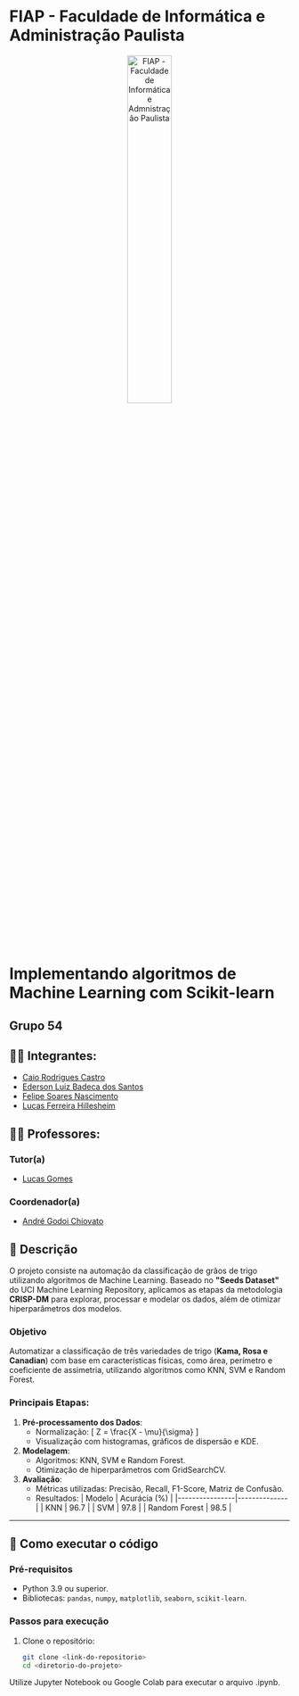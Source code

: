 # FIAP - Faculdade de Informática e Administração Paulista

<p align="center">
<a href= "https://www.fiap.com.br/"><img src="assets/logo.png" alt="FIAP - Faculdade de Informática e Admnistração Paulista" border="0" width=40% height=40%></a>
</p>

<br>

# Implementando algoritmos de Machine Learning com Scikit-learn

## Grupo 54

## 👨‍🎓 Integrantes: 
- <a href="https://www.linkedin.com/in/caiorcastro/">Caio Rodrigues Castro</a> 
- <a href="https://www.linkedin.com/in/ederson-badeca/">Ederson Luiz Badeca dos Santos</a> 
- <a href="https://www.linkedin.com/in/digitalmanagerfelipesoares/">Felipe Soares Nascimento</a>
- <a href="https://www.linkedin.com/in/lfhillesheim/">Lucas Ferreira Hillesheim</a>

## 👩‍🏫 Professores:
### Tutor(a) 
- <a href="https://www.linkedin.com/in/lucas-gomes-moreira-15a8452a/">Lucas Gomes</a>
### Coordenador(a)
- <a href="https://www.linkedin.com/in/profandregodoi/">André Godoi Chiovato</a>

## 📜 Descrição

O projeto consiste na automação da classificação de grãos de trigo utilizando algoritmos de Machine Learning. Baseado no **"Seeds Dataset"** do UCI Machine Learning Repository, aplicamos as etapas da metodologia **CRISP-DM** para explorar, processar e modelar os dados, além de otimizar hiperparâmetros dos modelos.

### Objetivo
Automatizar a classificação de três variedades de trigo (**Kama, Rosa e Canadian**) com base em características físicas, como área, perímetro e coeficiente de assimetria, utilizando algoritmos como KNN, SVM e Random Forest.

### Principais Etapas:
1. **Pré-processamento dos Dados**:
   - Normalização: 
\[
     Z = \frac{X - \mu}{\sigma}
\]
   - Visualização com histogramas, gráficos de dispersão e KDE.
2. **Modelagem**:
   - Algoritmos: KNN, SVM e Random Forest.
   - Otimização de hiperparâmetros com GridSearchCV.
3. **Avaliação**:
   - Métricas utilizadas: Precisão, Recall, F1-Score, Matriz de Confusão.
   - Resultados:
     | Modelo         | Acurácia (%) |
     |----------------|--------------|
     | KNN            | 96.7         |
     | SVM            | 97.8         |
     | Random Forest  | 98.5         |

---

## 🔧 Como executar o código

### Pré-requisitos
- Python 3.9 ou superior.
- Bibliotecas: `pandas`, `numpy`, `matplotlib`, `seaborn`, `scikit-learn`.

### Passos para execução
1. Clone o repositório:
   ```bash
   git clone <link-do-repositorio>
   cd <diretorio-do-projeto>
   
Utilize Jupyter Notebook ou Google Colab para executar o arquivo .ipynb.